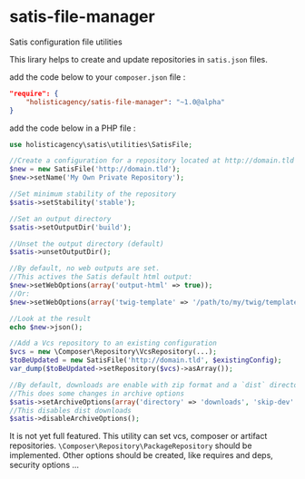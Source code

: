 # satis-file-manager
Satis configuration file utilities

This lirary helps to create and update repositories in `satis.json` files.

add the code below to your `composer.json` file :
```json
"require": {
    "holisticagency/satis-file-manager": "~1.0@alpha"
}
`````

add the code below in a PHP file :
```php
use holisticagency\satis\utilities\SatisFile;

//Create a configuration for a repository located at http://domain.tld
$new = new SatisFile('http://domain.tld');
$new->setName('My Own Private Repository');

//Set minimum stability of the repository
$satis->setStability('stable');

//Set an output directory
$satis->setOutputDir('build');

//Unset the output directory (default)
$satis->unsetOutputDir();

//By default, no web outputs are set.
//This actives the Satis default html output:
$new->setWebOptions(array('output-html' => true));
//Or:
$new->setWebOptions(array('twig-template' => '/path/to/my/twig/templates'));

//Look at the result
echo $new->json();

//Add a Vcs repository to an existing configuration
$vcs = new \Composer\Repository\VcsRepository(...);
$toBeUpdated = new SatisFile('http://domain.tld', $existingConfig);
var_dump($toBeUpdated->setRepository($vcs)->asArray());

//By default, downloads are enable with zip format and a `dist` directory.
//This does some changes in archive options
$satis->setArchiveOptions(array('directory' => 'downloads', 'skip-dev' => true));
//This disables dist downloads
$satis->disableArchiveOptions();
```

It is not yet full featured. This utility can set vcs, composer or artifact repositories. `\Composer\Repository\PackageRepository` should be implemented. Other options should be created, like requires and deps, security options ...
